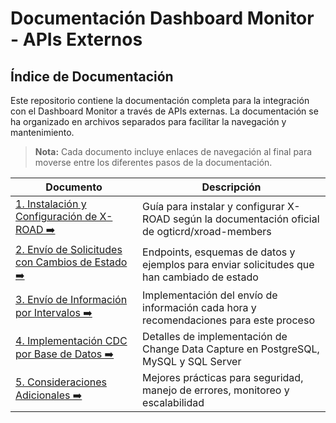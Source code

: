 # Documentación Dashboard Monitor - APIs Externos

## Índice de Documentación

Este repositorio contiene la documentación completa para la integración con el Dashboard Monitor a través de APIs externas. La documentación se ha organizado en archivos separados para facilitar la navegación y mantenimiento.

> **Nota:** Cada documento incluye enlaces de navegación al final para moverse entre los diferentes pasos de la documentación.

| Documento | Descripción |
| --- | --- |
| [1. Instalación y Configuración de X-ROAD ➡️](01-instalacion-xroad.md) | Guía para instalar y configurar X-ROAD según la documentación oficial de ogticrd/xroad-members |
| [2. Envío de Solicitudes con Cambios de Estado ➡️](02-envio-solicitudes.md) | Endpoints, esquemas de datos y ejemplos para enviar solicitudes que han cambiado de estado |
| [3. Envío de Información por Intervalos ➡️](03-envio-informacion-intervalos.md) | Implementación del envío de información cada hora y recomendaciones para este proceso |
| [4. Implementación CDC por Base de Datos ➡️](04-implementacion-cdc.md) | Detalles de implementación de Change Data Capture en PostgreSQL, MySQL y SQL Server |
| [5. Consideraciones Adicionales ➡️](05-consideraciones-adicionales.md) | Mejores prácticas para seguridad, manejo de errores, monitoreo y escalabilidad |
